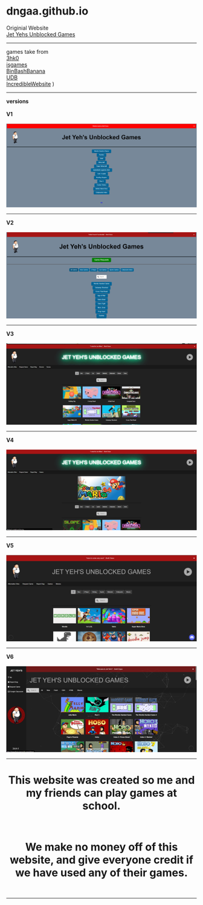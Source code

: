 # dngaa.github.io
Originial Website <br>
[Jet Yehs Unblocked Games](https://jetyehsunblocked.codehs.me/) <br><hr>

games take from <br>
[3hk0](https://github.com/3kh0/3kh0.github.io) <br>
[isgames](https://github.com/isgames/isgames.github.io) <br>
[BinBashBanana](https://github.com/BinBashBanana/gfiles) <br>
[UDB](https://github.com/unblockeddatabase) <br>
[IncredibleWebsite](https://github.com/incrediblewebsite)
)<hr>

<b>versions</b> <br><br>
<b>V1</b><br><br>
![v1](img/archive/v1.png)<br><hr>
<b>V2</b><br><br>
![v2](img/archive/v2.png)<br><hr>
<b>V3</b><br><br>
![v3](img/archive/v3.png)<br><hr>
<b>V4</b><br><br>
![v4](img/archive/v4.png)<br><hr>
<b>V5</b><br><br>
![v5](img/archive/v5.png)<br><hr>
<b>V6</b><br><br>
![v6](img/archive/v6.png)<br><hr>

<h1 align="center">This website was created so me and my friends can play games at school.</h1> <br>
<h1 align="center">We make no money off of this website, and give everyone credit if we have used any of their games.</h1> <br><hr>
